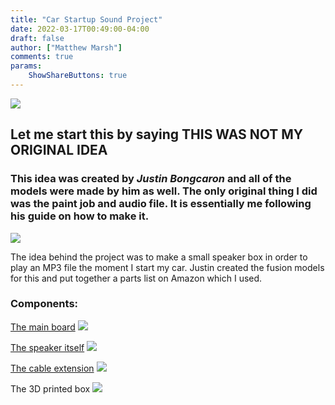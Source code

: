 ```yaml
---
title: "Car Startup Sound Project"
date: 2022-03-17T00:49:00-04:00
draft: false
author: ["Matthew Marsh"]
comments: true
params:
    ShowShareButtons: true
---
```

![](/images/banners/banner.png) 

## Let me start this by saying THIS WAS NOT MY ORIGINAL IDEA
### This idea was created by *Justin Bongcaron* and all of the models were made by him as well. The only original thing I did was the paint job and audio file. It is essentially me following his guide on how to make it.

![](/images/bar.png) 

The idea behind the project was to make a small speaker box in order to play an MP3 file the moment I start my car. Justin created the fusion models for this and put together a parts list on Amazon which I used.
### Components:

[The main board](https://www.amazon.com/gp/product/B01M35VHY5)
![](/images/carstartupsound/board.jpg)

[The speaker itself](https://www.amazon.com/gp/product/B00XW2NPTG)
![](/images/carstartupsound/speaker.jpg)

[The cable extension](https://www.amazon.com/gp/product/B0134XUJN2)
![](/images/carstartupsound/adapter.jpg)

The 3D printed box
![](/images/carstartupsound/musicbox4.jpg)